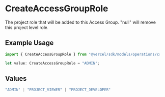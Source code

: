 # CreateAccessGroupRole

The project role that will be added to this Access Group. \"null\" will remove this project level role.

## Example Usage

```typescript
import { CreateAccessGroupRole } from "@vercel/sdk/models/operations/createaccessgroup.js";

let value: CreateAccessGroupRole = "ADMIN";
```

## Values

```typescript
"ADMIN" | "PROJECT_VIEWER" | "PROJECT_DEVELOPER"
```